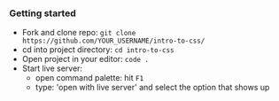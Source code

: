 ### Getting started

- Fork and clone repo: `git clone https://github.com/YOUR_USERNAME/intro-to-css/`
- cd into project directory: `cd intro-to-css`
- Open project in your editor: `code .`
- Start live server:
  - open command palette: hit `F1`
  - type: 'open with live server' and select the option that shows up
